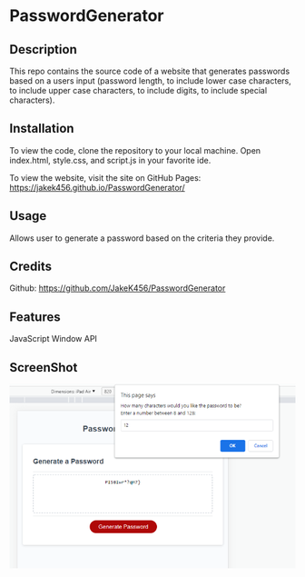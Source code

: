 # PasswordGenerator

## Description

This repo contains the source code of a website that generates passwords based on a
users input (password length, to include lower case characters, to include upper case characters, to include digits,
to include special characters).  

## Installation

To view the code, clone the repository to your local machine. Open index.html, 
style.css, and script.js in your favorite ide. 

To view the website, visit the site on GitHub Pages: 
https://jakek456.github.io/PasswordGenerator/

## Usage

Allows user to generate a password based on the criteria they provide. 

## Credits

Github: https://github.com/JakeK456/PasswordGenerator

## Features

JavaScript Window API

## ScreenShot
![](/assets/demo.png)